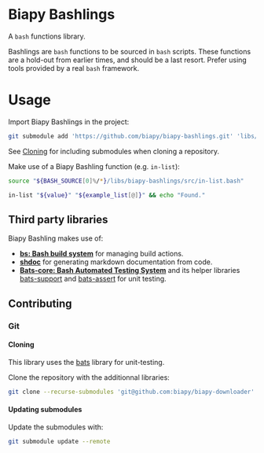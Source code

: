# Biapy Bashlings

A `bash` functions library.

Bashlings are `bash` functions to be sourced in `bash` scripts. These functions
are a hold-out from earlier times, and should be a last resort. Prefer using
tools provided by a real `bash` framework.

# Usage

Import Biapy Bashlings in the project:

```bash
git submodule add 'https://github.com/biapy/biapy-bashlings.git' 'libs/biapy-bashlings'
```

See [Cloning](#cloning) for including submodules when cloning a repository.

Make use of a Biapy Bashling function (e.g. `in-list`):

```bash
source "${BASH_SOURCE[0]%/*}/libs/biapy-bashlings/src/in-list.bash"

in-list "${value}" "${example_list[@]}" && echo "Found."
```

## Third party libraries

Biapy Bashling makes use of:

- **[bs: Bash build system](https://github.com/labaneilers/bs)** for managing build
  actions.
- **[shdoc](https://github.com/reconquest/shdoc)** for generating markdown
  documentation from code.
- **[Bats-core: Bash Automated Testing System](https://github.com/bats-core/bats-core)**
  and its helper libraries
  [bats-support](https://github.com/bats-core/bats-support)
  and [bats-assert](https://github.com/bats-core/bats-assert)
  for unit testing.

## Contributing

### Git

#### Cloning

This library uses the [bats][bats-core] library for unit-testing.

Clone the repository with the additionnal libraries:

```bash
git clone --recurse-submodules 'git@github.com:biapy/biapy-downloader'
```

#### Updating submodules

Update the submodules with:

```bash
git submodule update --remote
```

[bats-core]: https://github.com/bats-core/bats-core